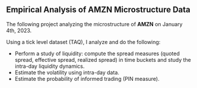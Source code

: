 ## Empirical Analysis of AMZN Microstructure Data

The following project analyzing the microstructure of **AMZN** on January 4th, 2023.

Using a tick level dataset (TAQ), I analyze and do the following:
- Perform a study of liquidity: compute the spread measures (quoted spread, effective spread, realized spread) in time buckets and study the intra-day liquidity dynamics.
- Estimate the volatility using intra-day data.
- Estimate the probability of informed trading (PIN measure).